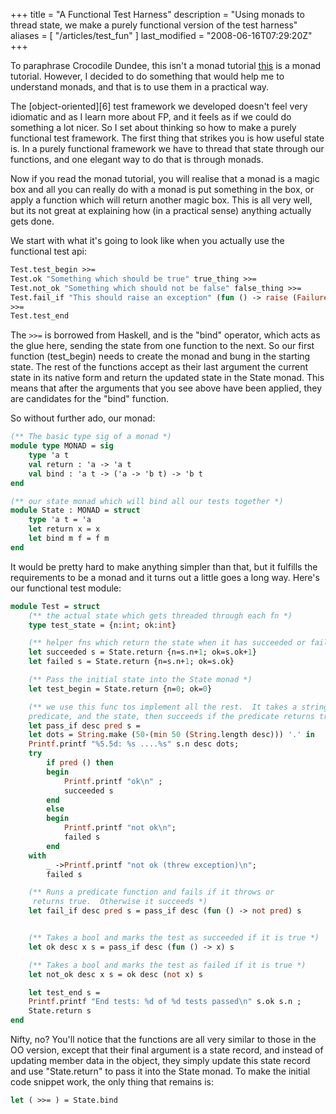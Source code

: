 +++
title = "A Functional Test Harness"
description = "Using monads to thread state, we make a purely functional version of the test harness"
aliases = [ "/articles/test_fun" ]
last_modified = "2008-06-16T07:29:20Z"
+++


To paraphrase Crocodile Dundee, this isn't a monad tutorial [this][5] is
a monad tutorial. However, I decided to do something that would help me
to understand monads, and that is to use them in a practical way.

The [object-oriented][6] test framework we developed doesn't feel very
idiomatic and as I learn more about FP, and it feels as if we could do
something a lot nicer. So I set about thinking so how to make a purely
functional test framework. The first thing that strikes you is how
useful state is. In a purely functional framework we have to thread
that state through our functions, and one elegant way to do that is
through monads.

Now if you read the monad tutorial, you will realise that a monad is a
magic box and all you can really do with a monad is put something in
the box, or apply a function which will return another magic box. This
is all very well, but its not great at explaining how (in a practical
sense) anything actually gets done.

We start with what it's going to look like when you actually use the
functional test api:
```Ocaml
Test.test_begin >>=
Test.ok "Something which should be true" true_thing >>=
Test.not_ok "Something which should not be false" false_thing >>=
Test.fail_if "This should raise an exception" (fun () -> raise (Failure "aiee"))
>>=
Test.test_end
```

The `>>=` is borrowed from Haskell, and is the "bind" operator, which
acts as the glue here, sending the state from one function to the next.
So our first function (test_begin) needs to create the monad and bung
in the starting state. The rest of the functions accept as their last
argument the current state in its native form and return the updated
state in the State monad. This means that after the arguments that you
see above have been applied, they are candidates for the "bind"
function.

So without further ado, our monad:
```Ocaml
(** The basic type sig of a monad *)
module type MONAD = sig
    type 'a t
    val return : 'a -> 'a t
    val bind : 'a t -> ('a -> 'b t) -> 'b t
end

(** our state monad which will bind all our tests together *)
module State : MONAD = struct
    type 'a t = 'a
    let return x = x
    let bind m f = f m
end
```

It would be pretty hard to make anything simpler than that, but it
fulfills the requirements to be a monad and it turns out a little goes
a long way. Here's our functional test module:
```Ocaml
module Test = struct
    (** the actual state which gets threaded through each fn *)
    type test_state = {n:int; ok:int}

    (** helper fns which return the state when it has succeeded or failed *)
    let succeeded s = State.return {n=s.n+1; ok=s.ok+1}
    let failed s = State.return {n=s.n+1; ok=s.ok}

    (** Pass the initial state into the State monad *)
    let test_begin = State.return {n=0; ok=0}

    (** we use this func tos implement all the rest.  It takes a string and a
    predicate, and the state, then succeeds if the predicate returns true. *)
    let pass_if desc pred s =
    let dots = String.make (50-(min 50 (String.length desc))) '.' in
    Printf.printf "%5.5d: %s ....%s" s.n desc dots;
    try
        if pred () then
        begin
            Printf.printf "ok\n" ;
            succeeded s
        end
        else
        begin
            Printf.printf "not ok\n";
            failed s
        end
    with
        _ ->Printf.printf "not ok (threw exception)\n";
        failed s

    (** Runs a predicate function and fails if it throws or
     returns true.  Otherwise it succeeds *)
    let fail_if desc pred s = pass_if desc (fun () -> not pred) s


    (** Takes a bool and marks the test as succeeded if it is true *)
    let ok desc x s = pass_if desc (fun () -> x) s

    (** Takes a bool and marks the test as failed if it is true *)
    let not_ok desc x s = ok desc (not x) s

    let test_end s =
    Printf.printf "End tests: %d of %d tests passed\n" s.ok s.n ;
    State.return s
end
```

Nifty, no? You'll notice that the functions are all very similar to
those in the OO version, except that their final argument is a state
record, and instead of updating member data in the object, they simply
update this state record and use "State.return" to pass it into the
State monad. To make the initial code snippet work, the only thing that
remains is:
```Ocaml
let ( >>= ) = State.bind
```
[5]: http://enfranchisedmind.com/blog/2007/08/06/a-monad-tutorial-for-ocaml/

